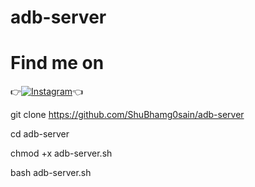 # adb-server


# Find me on 

👉[![Instagram](https://img.shields.io/badge/INSTAGRAM-FOLLOW-red?style=for-the-badge&logo=instagram)](https://www.instagram.com/shubham_g0sain)👈
 
git clone https://github.com/ShuBhamg0sain/adb-server

cd adb-server

chmod +x adb-server.sh

bash adb-server.sh
